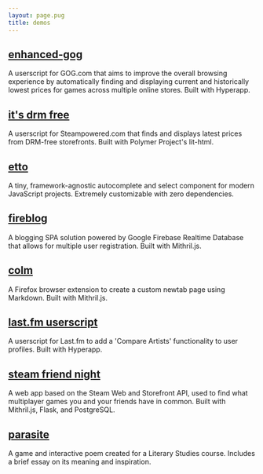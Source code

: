 ```yaml
---
layout: page.pug
title: demos
---
```


## [enhanced-gog](https://github.com/kevinfiol/enhanced-gog)
A userscript for GOG.com that aims to improve the overall browsing experience by automatically finding and displaying current and historically lowest prices for games across multiple online stores. Built with Hyperapp.

## [it's drm free](https://github.com/kevinfiol/its-drm-free)
A userscript for Steampowered.com that finds and displays latest prices from DRM-free storefronts. Built with Polymer Project's lit-html.

## [etto](https://kevinfiol.github.io/etto)
A tiny, framework-agnostic autocomplete and select component for modern JavaScript projects. Extremely customizable with zero dependencies.

## [fireblog](https://fireblog.now.sh/)
A blogging SPA solution powered by Google Firebase Realtime Database that allows for multiple user registration. Built with Mithril.js.

## [colm](https://addons.mozilla.org/en-US/firefox/addon/colm/)
A Firefox browser extension to create a custom newtab page using Markdown. Built with Mithril.js.

## [last.fm userscript](https://gitlab.com/kevinfiol/lastfm-artists-userscript)
A userscript for Last.fm to add a 'Compare Artists' functionality to user profiles. Built with Hyperapp.

## [steam friend night](https://sfn.herokuapp.com/)
A web app based on the Steam Web and Storefront API, used to find what multiplayer games you and your friends have in common. Built with Mithril.js, Flask, and PostgreSQL.

## [parasite](https://keb.itch.io/parasite)
A game and interactive poem created for a Literary Studies course. Includes a brief essay on its meaning and inspiration.
